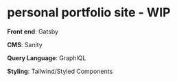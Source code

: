 # personal portfolio site - WIP

**Front end**: Gatsby

**CMS**: Sanity

**Query Language**: GraphlQL

**Styling**: Tailwind/Styled Components
